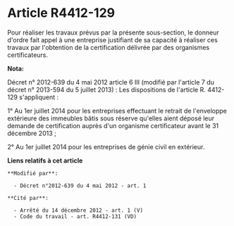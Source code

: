 # Article R4412-129

Pour réaliser les travaux prévus par la présente sous-section, le donneur d'ordre fait appel à une entreprise justifiant de
sa capacité à réaliser ces travaux par l'obtention de la certification délivrée par des organismes certificateurs.

**Nota:**

Décret n° 2012-639 du 4 mai 2012 article 6 III (modifié par l'article 7 du décret n° 2013-594 du 5 juillet 2013) : Les
dispositions de l'article R. 4412-129 s'appliquent :

1° Au 1er juillet 2014 pour les entreprises effectuant le retrait de l'enveloppe extérieure des immeubles bâtis sous réserve
qu'elles aient déposé leur demande de certification auprès d'un organisme certificateur avant le 31 décembre 2013 ;

2° Au 1er juillet 2014 pour les entreprises de génie civil en extérieur.

**Liens relatifs à cet article**

	**Modifié par**:

	  - Décret n°2012-639 du 4 mai 2012 - art. 1

	**Cité par**:

	  - Arrêté du 14 décembre 2012 - art. 1 (V)
	  - Code du travail - art. R4412-131 (VD)
